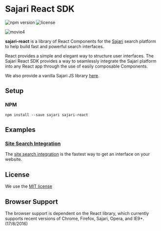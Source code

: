 # Sajari React SDK

![npm version](https://img.shields.io/npm/v/sajari-react.svg?style=flat-square) ![license](http://img.shields.io/badge/license-MIT-green.svg?style=flat-square)

![movie4](https://cloud.githubusercontent.com/assets/2771466/25263860/0d156f86-26a6-11e7-882c-5cab81c56921.gif)

**sajari-react** is a library of React Components for the [Sajari](https://www.sajari.com) search platform to help build fast and powerful search interfaces.

React provides a simple and elegant way to structure user interfaces. The Sajari React SDK provides a way to seamlessly integrate the Sajari platform into any React app through the use of easily composable Components.

We also provide a vanilla Sajari JS library [here](https://github.com/sajari/sajari-sdk-js/).

## Setup

### NPM

```
npm install --save sajari sajari-react
```

## Examples

### [Site Search Integration](./examples/basic-site-integration/)

The [site search integration](./examples/basic-site-integration/) is the fastest way to get an interface on your website.

## License

We use the [MIT license](./LICENSE)

## Browser Support

The browser support is dependent on the React library, which currently supports recent versions of Chrome, Firefox, Sajari, Opera, and IE9+. (17/8/2016)
